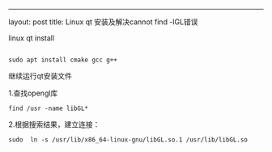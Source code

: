 ---
layout: post
title: Linux qt 安装及解决cannot find -lGL错误


linux qt install
``` shell

sudo apt install cmake gcc g++ 
```
继续运行qt安装文件


1.查找opengl库

``` shell
find /usr -name libGL*
```

2.根据搜索结果，建立连接：

``` shell
sudo  ln -s /usr/lib/x86_64-linux-gnu/libGL.so.1 /usr/lib/libGL.so
```